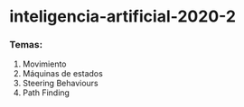 # inteligencia-artificial-2020-2

### Temas:
1. Movimiento
2. Máquinas de estados
3. Steering Behaviours
4. Path Finding

